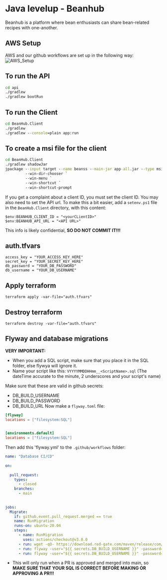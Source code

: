# Java levelup - Beanhub
Beanhub is a platform where bean enthusiasts can share bean-related recipes with one-another.

## AWS Setup
AWS and our github workflows are set up in the following way:
![AWS_Setup](https://github.com/Adrian-Hawkins/BeanHub/assets/157478510/e1d40b50-cdf5-444d-b976-33c5e487a870)

## To run the API
```cmd
cd api
./gradlew
./gradlew bootRun
```

## To run the Client
```cmd
cd BeanHub.Client
./gradlew
./gradlew --console=plain app:run   
```

## To create a msi file for the client
```cmd
cd BeanHub.Client
./gradlew shadowJar
jpackage --input target --name beanss --main-jar app-all.jar --type msi --win-console `
         --win-dir-chooser `
         --win-menu `
         --win-shortcut `
         --win-shortcut-prompt
```

If you get a complaint about a client ID, you must set the client ID. You may also need to set the API url.
To make this a bit easier, add a `setenv.ps1` file in the `BeanHub.Client` directory, with this content:
```
$env:BEANHUB_CLIENT_ID = "<yourCLientID>"
$env:BEANHUB_API_URL = "<API URL>"
```
This info is likely confidential, **SO DO NOT COMMIT IT!!!**

## auth.tfvars
```hcl
access_key = "YOUR_ACCESS_KEY_HERE"
secret_key = "YOUR_SECRET_KEY_HERE"
db_password = "YOUR_DB_PASSWORD"
db_username = "YOUR_DB_USERNAME"
```

## Apply terraform
```cli
terraform apply -var-file="auth.tfvars"
```


## Destroy terraform
```cli
terraform destroy -var-file="auth.tfvars"
```

## Flyway and database migrations
**VERY IMPORTANT:**
- When you add a SQL script, make sure that you place it in the SQL folder, else flywya will ignore it.
- Name your script like this: `VYYYYMMDDHHmm__<ScriptName>.sql` (The dateTime accurate to the minute, 2 underscores and your script's name)


Make sure that these are valid in github secrets:
- DB_BUILD_USERNAME
- DB_BUILD_PASSWORD
- DB_BUILD_URL
Now make a `flyway.toml` file:
```toml
[flyway]
locations = ["filesystem:SQL"]

 
[environments.default]
locations = ["filesystem:SQL"]
```
Then add this 'flyway.yml' to the `.github/workflows` folder:
```yml
name: "Database CI/CD"
 
on:
  
  pull_request:
    types:
      - closed
    branches:
      - main
      
 
jobs:
  Migrate:
    if: github.event.pull_request.merged == true
    name: RunMigration
    runs-on: ubuntu-20.04         
    steps:
      - name: RunMigration
        uses: actions/checkout@v3.0.0
      - run: wget -qO- https://download.red-gate.com/maven/release/com/redgate/flyway/flyway-commandline/10.7.1/flyway-commandline-10.7.1-linux-x64.tar.gz | tar -xvz && sudo ln -s `pwd`/flyway-10.7.1/flyway /usr/local/bin
      - run: flyway -user="${{ secrets.DB_BUILD_USERNAME }}" -password="${{ secrets.DB_BUILD_PASSWORD }}" -url="${{ secrets.DB_BUILD_URL }}" info
      - run: flyway -user="${{ secrets.DB_BUILD_USERNAME }}" -password="${{ secrets.DB_BUILD_PASSWORD }}" -url="${{ secrets.DB_BUILD_URL }}" migrate
```
- This will only run when a PR is approved and merged into main, so **MAKE SURE THAT YOUR SQL IS CORRECT BEFORE MAKING OR APPROVING A PR!!!**

